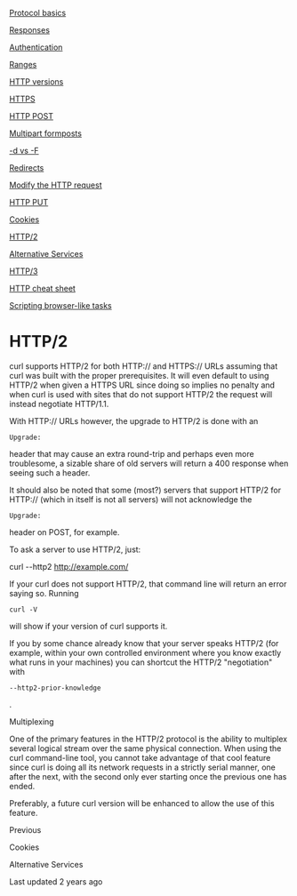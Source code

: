 <a href="basics.html" class="navButton-94f2579c--pageItemWithChildrenNested-2c5d8183--navButtonClickable-161b88ca">

<span class="text-4505230f--UIH300-2063425d--textContentFamily-49a318e1--navButtonLabel-14a4968f">Protocol basics</span>

</a>

<a href="response.html" class="navButton-94f2579c--pageItemWithChildrenNested-2c5d8183--navButtonClickable-161b88ca">

<span class="text-4505230f--UIH300-2063425d--textContentFamily-49a318e1--navButtonLabel-14a4968f">Responses</span>

</a>

<a href="auth.html" class="navButton-94f2579c--pageItemWithChildrenNested-2c5d8183--navButtonClickable-161b88ca">

<span class="text-4505230f--UIH300-2063425d--textContentFamily-49a318e1--navButtonLabel-14a4968f">Authentication</span>

</a>

<a href="ranges.html" class="navButton-94f2579c--pageItemWithChildrenNested-2c5d8183--navButtonClickable-161b88ca">

<span class="text-4505230f--UIH300-2063425d--textContentFamily-49a318e1--navButtonLabel-14a4968f">Ranges</span>

</a>

<a href="versions.html" class="navButton-94f2579c--pageItemWithChildrenNested-2c5d8183--navButtonClickable-161b88ca">

<span class="text-4505230f--UIH300-2063425d--textContentFamily-49a318e1--navButtonLabel-14a4968f">HTTP versions</span>

</a>

<a href="https.html" class="navButton-94f2579c--pageItemWithChildrenNested-2c5d8183--navButtonClickable-161b88ca">

<span class="text-4505230f--UIH300-2063425d--textContentFamily-49a318e1--navButtonLabel-14a4968f">HTTPS</span>

</a>

<a href="post.html" class="navButton-94f2579c--pageItemWithChildrenNested-2c5d8183--navButtonClickable-161b88ca">

<span class="text-4505230f--UIH300-2063425d--textContentFamily-49a318e1--navButtonLabel-14a4968f">HTTP POST</span>

</a>

<a href="multipart.html" class="navButton-94f2579c--pageItemWithChildrenNested-2c5d8183--navButtonClickable-161b88ca">

<span class="text-4505230f--UIH300-2063425d--textContentFamily-49a318e1--navButtonLabel-14a4968f">Multipart formposts</span>

</a>

<a href="postvspost.html" class="navButton-94f2579c--pageItemWithChildrenNested-2c5d8183--navButtonClickable-161b88ca">

<span class="text-4505230f--UIH300-2063425d--textContentFamily-49a318e1--navButtonLabel-14a4968f">-d vs -F</span>

</a>

<a href="redirects.html" class="navButton-94f2579c--pageItemWithChildrenNested-2c5d8183--navButtonClickable-161b88ca">

<span class="text-4505230f--UIH300-2063425d--textContentFamily-49a318e1--navButtonLabel-14a4968f">Redirects</span>

</a>

<a href="requests.html" class="navButton-94f2579c--pageItemWithChildrenNested-2c5d8183--navButtonClickable-161b88ca">

<span class="text-4505230f--UIH300-2063425d--textContentFamily-49a318e1--navButtonLabel-14a4968f">Modify the HTTP request</span>

</a>

<a href="put.html" class="navButton-94f2579c--pageItemWithChildrenNested-2c5d8183--navButtonClickable-161b88ca">

<span class="text-4505230f--UIH300-2063425d--textContentFamily-49a318e1--navButtonLabel-14a4968f">HTTP PUT</span>

</a>

<a href="cookies.html" class="navButton-94f2579c--pageItemWithChildrenNested-2c5d8183--navButtonClickable-161b88ca">

<span class="text-4505230f--UIH300-2063425d--textContentFamily-49a318e1--navButtonLabel-14a4968f">Cookies</span>

</a>

<a href="http2.html" class="navButton-94f2579c--pageItemWithChildrenNested-2c5d8183--navButtonClickable-161b88ca--navButtonOpened-6a88552e">

<span class="text-4505230f--UIH300-2063425d--textContentFamily-49a318e1--navButtonLabel-14a4968f">HTTP/2</span>

</a>

<a href="altsvc.html" class="navButton-94f2579c--pageItemWithChildrenNested-2c5d8183--navButtonClickable-161b88ca">

<span class="text-4505230f--UIH300-2063425d--textContentFamily-49a318e1--navButtonLabel-14a4968f">Alternative Services</span>

</a>

<a href="http3.html" class="navButton-94f2579c--pageItemWithChildrenNested-2c5d8183--navButtonClickable-161b88ca">

<span class="text-4505230f--UIH300-2063425d--textContentFamily-49a318e1--navButtonLabel-14a4968f">HTTP/3</span>

</a>

<a href="cheatsheet.html" class="navButton-94f2579c--pageItemWithChildrenNested-2c5d8183--navButtonClickable-161b88ca">

<span class="text-4505230f--UIH300-2063425d--textContentFamily-49a318e1--navButtonLabel-14a4968f">HTTP cheat sheet</span>

</a>

<a href="browserlike.html" class="navButton-94f2579c--pageItemWithChildrenNested-2c5d8183--navButtonClickable-161b88ca">

<span class="text-4505230f--UIH300-2063425d--textContentFamily-49a318e1--navButtonLabel-14a4968f">Scripting browser-like tasks</span>

</a>

# <span class="text-4505230f--DisplayH900-bfb998fa--textContentFamily-49a318e1">HTTP/2</span>

<span class="text-4505230f--UIH300-2063425d--textUIFamily-5ebd8e40--text-8ee2c8b2">

</span>

<span class="text-4505230f--TextH400-3033861f--textContentFamily-49a318e1">

<span data-key="2399deabbd664610b295f7d3e4696ab1">

<span data-offset-key="2399deabbd664610b295f7d3e4696ab1:0">curl supports HTTP/2 for both HTTP:// and HTTPS:// URLs assuming that curl was built with the proper prerequisites. It will even default to using HTTP/2 when given a HTTPS URL since doing so implies no penalty and when curl is used with sites that do not support HTTP/2 the request will instead negotiate HTTP/1.1.</span>

</span>

</span>

<span class="text-4505230f--TextH400-3033861f--textContentFamily-49a318e1">

<span data-key="273f68fb927d493fa3652199da7767b8">

<span data-offset-key="273f68fb927d493fa3652199da7767b8:0">With HTTP:// URLs however, the upgrade to HTTP/2 is done with an </span>

<span data-offset-key="273f68fb927d493fa3652199da7767b8:1">`Upgrade:`</span>

<span data-offset-key="273f68fb927d493fa3652199da7767b8:2"> header that may cause an extra round-trip and perhaps even more troublesome, a sizable share of old servers will return a 400 response when seeing such a header.</span>

</span>

</span>

<span class="text-4505230f--TextH400-3033861f--textContentFamily-49a318e1">

<span data-key="dabd5ed0b5754fc9ab6913eeaf0eb3c9">

<span data-offset-key="dabd5ed0b5754fc9ab6913eeaf0eb3c9:0">It should also be noted that some (most?) servers that support HTTP/2 for HTTP:// (which in itself is not all servers) will not acknowledge the </span>

<span data-offset-key="dabd5ed0b5754fc9ab6913eeaf0eb3c9:1">`Upgrade:`</span>

<span data-offset-key="dabd5ed0b5754fc9ab6913eeaf0eb3c9:2"> header on POST, for example.</span>

</span>

</span>

<span class="text-4505230f--TextH400-3033861f--textContentFamily-49a318e1">

<span data-key="d6de530936f14c1fb7b47cb8462717d8">

<span data-offset-key="d6de530936f14c1fb7b47cb8462717d8:0">To ask a server to use HTTP/2, just:</span>

</span>

</span>    curl --http2 http://example.com/<span class="text-4505230f--TextH400-3033861f--textContentFamily-49a318e1">

<span data-key="cc24d5da2682431087b0f42db9bddd1e">

<span data-offset-key="cc24d5da2682431087b0f42db9bddd1e:0">If your curl does not support HTTP/2, that command line will return an error saying so. Running </span>

<span data-offset-key="cc24d5da2682431087b0f42db9bddd1e:1">`curl -V`</span>

<span data-offset-key="cc24d5da2682431087b0f42db9bddd1e:2"> will show if your version of curl supports it.</span>

</span>

</span>

<span class="text-4505230f--TextH400-3033861f--textContentFamily-49a318e1">

<span data-key="55b89df0d7054d8d98c08a4533fb001c">

<span data-offset-key="55b89df0d7054d8d98c08a4533fb001c:0">If you by some chance already know that your server speaks HTTP/2 (for example, within your own controlled environment where you know exactly what runs in your machines) you can shortcut the HTTP/2 "negotiation" with </span>

<span data-offset-key="55b89df0d7054d8d98c08a4533fb001c:1">`--http2-prior-knowledge`</span>

<span data-offset-key="55b89df0d7054d8d98c08a4533fb001c:2">.</span>

</span>

</span>

<span class="text-4505230f--HeadingH700-04e1a2a3--textContentFamily-49a318e1">

<span data-key="60e288aad81643c9853a789a29d27d20">

<span data-offset-key="60e288aad81643c9853a789a29d27d20:0">Multiplexing</span>

</span>

</span>

<span class="text-4505230f--TextH400-3033861f--textContentFamily-49a318e1">

<span data-key="f9d04f65f4c54b758cdbb8fbdd45f87c">

<span data-offset-key="f9d04f65f4c54b758cdbb8fbdd45f87c:0">One of the primary features in the HTTP/2 protocol is the ability to multiplex several logical stream over the same physical connection. When using the curl command-line tool, you cannot take advantage of that cool feature since curl is doing all its network requests in a strictly serial manner, one after the next, with the second only ever starting once the previous one has ended.</span>

</span>

</span>

<span class="text-4505230f--TextH400-3033861f--textContentFamily-49a318e1">

<span data-key="5bccc81c9aed4a95881a069349b53758">

<span data-offset-key="5bccc81c9aed4a95881a069349b53758:0">Preferably, a future curl version will be enhanced to allow the use of this feature.</span>

</span>

</span>

<a href="cookies.html" class="reset-3c756112--card-6570f064--whiteCard-fff091a4--cardPrevious-56a5e674">

</a>

<span class="text-4505230f--TextH200-a3425406--textContentFamily-49a318e1">Previous</span>

<span class="text-4505230f--UIH400-4e41e82a--textContentFamily-49a318e1">Cookies</span>

<a href="altsvc.html" class="reset-3c756112--card-6570f064--whiteCard-fff091a4--cardNext-19241c42">

</a>

<span class="text-4505230f--UIH400-4e41e82a--textContentFamily-49a318e1">Alternative Services</span>

<span class="text-4505230f--TextH200-a3425406--textContentFamily-49a318e1">Last updated 2 years ago</span>
